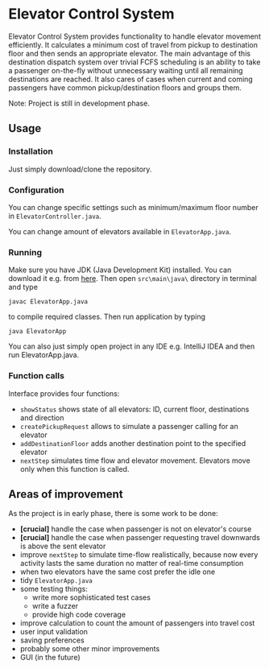 ﻿# Elevator Control System

Elevator Control System provides functionality to handle elevator movement efficiently. It calculates a minimum cost of travel from pickup to destination floor and then sends an appropriate elevator. The main advantage of this destination dispatch system over trivial FCFS scheduling is an ability to take a passenger on-the-fly without unnecessary waiting until all remaining destinations are reached. It also cares of cases when current and coming passengers have common pickup/destination floors and groups them.


Note: Project is still in development phase.

## Usage

### Installation

Just simply download/clone the repository.

### Configuration

You can change specific settings such as minimum/maximum floor number in `ElevatorController.java`.

You can change amount of elevators available in `ElevatorApp.java`.

### Running

Make sure you have JDK (Java Development Kit) installed. You can download it e.g. from [here](https://www.oracle.com/technetwork/java/javase/downloads/index.html). Then open `src\main\java\` directory in terminal and type

```
javac ElevatorApp.java
```

to compile required classes. Then run application by typing
```
java ElevatorApp
```

You can also just simply open project in any IDE e.g. IntelliJ IDEA and then run ElevatorApp.java.

### Function calls

Interface provides four functions:
* `showStatus` shows state of all elevators: ID, current floor, destinations and direction
* `createPickupRequest` allows to simulate a passenger calling for an elevator
* `addDestinationFloor` adds another destination point to the specified elevator
* `nextStep` simulates time flow and elevator movement. Elevators move only when this function is called.

## Areas of improvement

As the project is in early phase, there is some work to be done:

* **[crucial]** handle the case when passenger is not on elevator's course
* **[crucial]** handle the case when passenger requesting travel downwards is above the sent elevator
* improve `nextStep` to simulate time-flow realistically, because now every activity lasts the same duration no matter of real-time consumption
* when two elevators have the same cost prefer the idle one
* tidy `ElevatorApp.java` 
* some testing things:
	* write more sophisticated test cases 
	* write a fuzzer
	* provide high code coverage
* improve calculation to count the amount of passengers into travel cost
* user input validation
* saving preferences
* probably some other minor improvements
* GUI (in the future)
